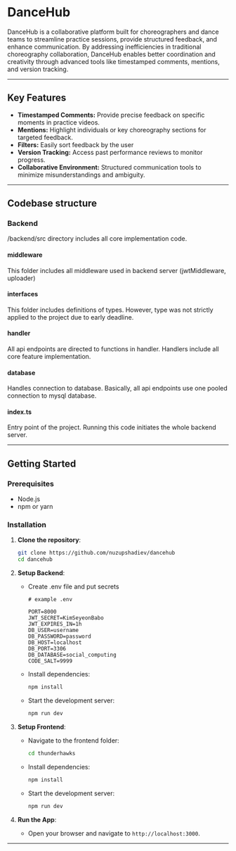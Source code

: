 # DanceHub

DanceHub is a collaborative platform built for choreographers and dance teams to streamline practice sessions, provide structured feedback, and enhance communication. By addressing inefficiencies in traditional choreography collaboration, DanceHub enables better coordination and creativity through advanced tools like timestamped comments, mentions, and version tracking.

---

## Key Features

- **Timestamped Comments:** Provide precise feedback on specific moments in practice videos.
- **Mentions:** Highlight individuals or key choreography sections for targeted feedback.
- **Filters:** Easily sort feedback by the user
- **Version Tracking:** Access past performance reviews to monitor progress.
- **Collaborative Environment:** Structured communication tools to minimize misunderstandings and ambiguity.

---

## Codebase structure

### Backend

/backend/src directory includes all core implementation code.

#### middleware

This folder includes all middleware used in backend server (jwtMiddleware, uploader)

#### interfaces

This folder includes definitions of types. However, type was not strictly applied to the project due to early deadline.

#### handler

All api endpoints are directed to functions in handler. Handlers include all core feature implementation.

#### database

Handles connection to database. Basically, all api endpoints use one pooled connection to mysql database.

#### index.ts

Entry point of the project. Running this code initiates the whole backend server.

---

## Getting Started

### Prerequisites

- Node.js
- npm or yarn

### Installation

1. **Clone the repository**:

   ```bash
   git clone https://github.com/nuzupshadiev/dancehub
   cd dancehub
   ```

2. **Setup Backend**:

   - Create .env file and put secrets

     ```
     # example .env

     PORT=8000
     JWT_SECRET=KimSeyeonBabo
     JWT_EXPIRES_IN=1h
     DB_USER=username
     DB_PASSWORD=password
     DB_HOST=localhost
     DB_PORT=3306
     DB_DATABASE=social_computing
     CODE_SALT=9999
     ```

   - Install dependencies:

     ```bash
     npm install
     ```

   - Start the development server:
     ```bash
     npm run dev
     ```

3. **Setup Frontend**:

   - Navigate to the frontend folder:
     ```bash
     cd thunderhawks
     ```
   - Install dependencies:
     ```bash
     npm install
     ```
   - Start the development server:
     ```bash
     npm run dev
     ```

4. **Run the App**:
   - Open your browser and navigate to `http://localhost:3000`.

---
